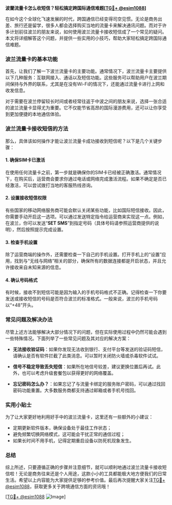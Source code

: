 **波蘭流量卡怎么收短信？轻松搞定跨国际通信难题[[TG💪+ @esim1088](https://t.me/s/esim1088)]**

在如今这个全球化飞速发展的时代，跨国通信已经变得司空见惯。无论是商务出差、旅行还是留学，很多人都会选择购买当地的流量卡来解决通讯问题。而对于许多计划前往波兰的朋友来说，如何使用波兰流量卡接收短信成了一个常见的疑问。本文将详细解答这个问题，并提供一些实用的小技巧，帮助大家轻松搞定跨国际通信难题。

### 波兰流量卡的基本功能

首先，让我们了解一下波兰流量卡的主要功能。通常情况下，波兰流量卡主要提供以下几种服务：互联网接入、通话以及短信功能。这些服务可以帮助用户在波兰期间保持与外界的联系，尤其是在没有Wi-Fi的情况下，还能通过流量卡进行上网和收发信息。

对于需要在波兰停留较长时间或者经常往返于中波之间的朋友来说，选择一张合适的波兰流量卡显得尤为重要。它不仅能节省高昂的国际漫游费用，还可以让你享受到更加便捷的本地通信体验。

### 波兰流量卡接收短信的方法

那么，具体该如何操作才能让波兰流量卡成功接收到短信呢？以下是几个关键步骤：

#### 1. 确保SIM卡已激活
在使用任何流量卡之前，第一步就是确保你的SIM卡已经被正确激活。通常情况下，在购买后，运营商会要求你通过电话或网络完成激活流程。如果不确定是否已经激活，可以尝试拨打当地的客服热线咨询。

#### 2. 设置接收短信权限
有些国家的移动网络服务商可能会默认关闭某些功能，比如国际短信接收。因此，你需要手动开启这一选项。可以通过发送特定指令给运营商来实现这一点。例如，在波兰，你可以发送“**SET SMS**”到指定号码（具体号码请参照运营商提供的说明），然后按照提示完成设置。

#### 3. 检查手机设置
除了运营商端的操作外，还需要检查一下自己的手机设置。打开手机上的“设置”应用，找到与“无线与网络”相关的部分，确保所有的数据连接都是开启状态，并且允许接收来自未知来源的信息。

#### 4. 确认号码格式
有时候，接收不到短信可能是因为输入的手机号码格式不正确。记得检查一下你要发送或接收短信的号码是否符合波兰的标准格式。一般来说，波兰的手机号码以“+48”开头。

### 常见问题及解决办法

尽管上述方法能够解决大部分情况下的问题，但在实际使用过程中仍然可能会遇到一些特殊情况。下面列举了一些常见问题及其对应的解决方案：

- **无法接收验证码**：如果你发现无法收到银行、支付平台等发送的验证码短信，请确认是否有软件拦截了此类消息。可以暂时关闭防火墙或杀毒软件试试。
  
- **信号不稳定导致丢失短信**：如果所在地信号较差，建议更换位置后再试。此外，也可以考虑升级套餐包以获得更好的网络覆盖。

- **忘记密码怎么办？**：如果忘记了与流量卡绑定的服务账户密码，可以通过找回密码功能重置。大多数服务商都支持通过邮箱或者手机号找回。

### 实用小贴士

为了让大家更好地利用好手中的波兰流量卡，这里还有一些额外的小建议：

- 定期更新软件版本，确保设备处于最佳工作状态；
- 避免频繁切换网络模式，这可能会干扰正常的通信过程；
- 如果长时间不用手机，记得定期重启设备以防死机现象发生。

### 总结

综上所述，只要遵循正确的步骤并注意细节，就可以顺利地通过波兰流量卡接收短信啦！无论是商务往来还是个人用途，这款小小的工具都能极大地方便我们的日常生活。希望以上内容能为大家提供足够的参考价值。最后再次提醒大家关注[TG💪+ @esim1088](https://t.me/s/esim1088)，获取更多关于跨境通信方面的资讯哦！

[[TG💪+ @esim1088](https://t.me/s/esim1088) ![Image](https://i.postimg.cc/4NQfJmqS/Snipaste-2025-05-13-00-14-12.png)]